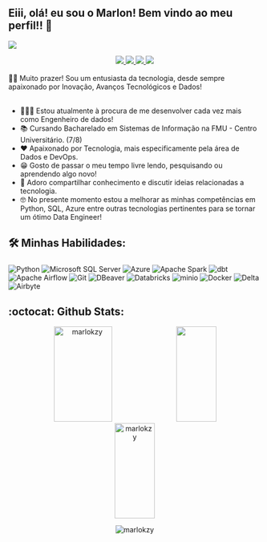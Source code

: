 ## Eiii, olá! eu sou o Marlon! Bem vindo ao meu perfil!! 👋

  <a 
        href = "#">
        <img src="https://images-wixmp-ed30a86b8c4ca887773594c2.wixmp.com/f/12cbe8a4-f55c-4b40-85bb-d8e1405e7b84/dejt4rb-3da1e591-2ba1-463f-ad46-c9655962418d.gif?token=eyJ0eXAiOiJKV1QiLCJhbGciOiJIUzI1NiJ9.eyJzdWIiOiJ1cm46YXBwOjdlMGQxODg5ODIyNjQzNzNhNWYwZDQxNWVhMGQyNmUwIiwiaXNzIjoidXJuOmFwcDo3ZTBkMTg4OTgyMjY0MzczYTVmMGQ0MTVlYTBkMjZlMCIsIm9iaiI6W1t7InBhdGgiOiJcL2ZcLzEyY2JlOGE0LWY1NWMtNGI0MC04NWJiLWQ4ZTE0MDVlN2I4NFwvZGVqdDRyYi0zZGExZTU5MS0yYmExLTQ2M2YtYWQ0Ni1jOTY1NTk2MjQxOGQuZ2lmIn1dXSwiYXVkIjpbInVybjpzZXJ2aWNlOmZpbGUuZG93bmxvYWQiXX0.sbJqWWcXfnTeEwXGCeAaThd_1IfwvQtMNenAifCQBr4">
  </a> 

<div align="center">
       <a 
         href = "https://www.linkedin.com/in/marlon-rodrigues07/">
         <img src="https://img.shields.io/badge/LinkedIn-0077B5?style=for-the-badge&logo=linkedin&logoColor=white" target="_blank">
     </a> 
     <a 
         href = "mailto:marlon.r12325@gmail.com">
         <img src="https://img.shields.io/badge/Gmail-D14836?style=for-the-badge&logo=gmail&logoColor=white" target="_blank">
     </a> 
       <a 
         href="https://api.whatsapp.com/send?phone=5511986798767&text=Olá%20Marlon,%20gostaria%20de%20conversar%20com%20vc!" target="_blank">
         <img src="https://img.shields.io/badge/WhatsApp-25D366?style=for-the-badge&logo=whatsapp&logoColor=white" target="_blank">
     </a>
          <a 
         href="https://marlonrsp.vercel.app" target="_blank">
         <img src="https://img.shields.io/badge/Portfolio-%23000000.svg?style=for-the-badge&logo=firefox&logoColor=#FF7139e" target="_blank">
     </a>
</div>
<br>
<div>
🖖🏼 Muito prazer! Sou um entusiasta da tecnologia, desde sempre apaixonado por Inovação, Avanços Tecnológicos e Dados!<br>
<br>
<ul>
       <li>👨🏻‍💻 Estou atualmente à procura de me desenvolver cada vez mais como Engenheiro de dados!</li>
       <li>📚 Cursando Bacharelado em Sistemas de Informação na FMU - Centro Universitário. (7/8)</li>
       <li>❤ Apaixonado por Tecnologia, mais especificamente pela área de Dados e DevOps.</li>
       <li>😁 Gosto de passar o meu tempo livre lendo, pesquisando ou aprendendo algo novo!</li>
       <li>💬 Adoro compartilhar conhecimento e discutir ideias relacionadas a tecnologia.</li>
       <li>🤓 No presente momento estou a melhorar as minhas competências em Python, SQL, Azure entre outras tecnologias pertinentes para se tornar um ótimo Data Engineer!</li>
</ul>
</div>
 
<h2 align="left">
  🛠 Minhas Habilidades: 
</h2>

###

<div align="left">
  <img src="https://img.shields.io/badge/Python-3776AB?style=for-the-badge&logo=python&logoColor=white" alt="Python" />
  <img src="https://img.shields.io/badge/Microsoft SQL Server-CC2927?style=for-the-badge&logo=sqlserver&logoColor=white" alt="Microsoft SQL Server" />
  <img src="https://img.shields.io/badge/Azure-3067F0?style=for-the-badge&logo=icloud&logoColor=white" alt="Azure" />
  <img src="https://img.shields.io/badge/Apache Spark-E25A1C?style=for-the-badge&logo=apachespark&logoColor=white" alt="Apache Spark" />
  <img src="https://img.shields.io/badge/dbt-FF694B?style=for-the-badge&logo=dbt&logoColor=white" alt="dbt" />
  <img src="https://img.shields.io/badge/Apache Airflow-017CEE?style=for-the-badge&logo=apacheairflow&logoColor=" alt="Apache Airflow" />
  <img src="https://img.shields.io/badge/Git-F05032?style=for-the-badge&logo=git&logoColor=white" alt="Git" />
  <img src="https://img.shields.io/badge/DBeaver-382923?style=for-the-badge&logo=dbeaver&logoColor=white" alt="DBeaver" />
  <img src="https://img.shields.io/badge/Databricks-FF3621?style=for-the-badge&logo=databricks&logoColor=white" alt="Databricks" />
  <img src="https://img.shields.io/badge/minio-C72E49?style=for-the-badge&logo=minio&logoColor=white" alt="minio" />
  <img src="https://img.shields.io/badge/Docker-2496ED?style=for-the-badge&logo=docker&logoColor=white" alt="Docker" />
  <img src="https://img.shields.io/badge/Delta-003366?style=for-the-badge&logo=delta&logoColor=white" alt="Delta" />
  <img src="https://img.shields.io/badge/Airbyte-615EFF?style=for-the-badge&logo=airbyte&logoColor=white" alt="Airbyte" />
</div>

###

 <h2 align="left">
  :octocat:  Github Stats:
</h2>

<div align="center">  
  <img width="48%" height="190px" src="https://github-readme-stats.vercel.app/api?username=marlokzy&show_icons=true&locale=en&theme=merko" alt="marlokzy"/> 
 <img width="40%" height="190px" src="https://github-readme-stats.vercel.app/api/top-langs?username=marlokzy&show_icons=true&locale=en&layout=compact&theme=merko" />
</div>

<div align="center">
  <img align="center" width="40%" height="190px" src="https://github-readme-streak-stats.herokuapp.com/?user=marlokzy&border=orange" alt="marlokzy" />
</div>

<p align="center"> <img src="https://komarev.com/ghpvc/?username=marlokzy&label=Profile%20views&color=0e75b6&style=flat" alt="marlokzy" /> </p>
